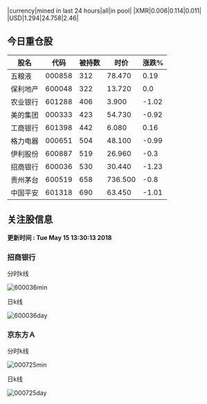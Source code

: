|currency|mined in last 24 hours|all|in pool|
|XMR|0.006|0.114|0.011|
|USD|1.294|24.758|2.46|

## 今日重仓股 

|股名|代码|被持数|时价|涨跌%|
|---|---|---|---|---|
|五粮液|000858|312|78.470|0.19|
|保利地产|600048|322|13.720|0.0|
|农业银行|601288|406|3.900|-1.02|
|美的集团|000333|423|54.730|-0.92|
|工商银行|601398|442|6.080|0.16|
|格力电器|000651|504|48.100|-0.99|
|伊利股份|600887|519|26.960|-0.3|
|招商银行|600036|530|30.440|-1.23|
|贵州茅台|600519|658|736.500|-0.8|
|中国平安|601318|690|63.450|-1.01|

## 关注股信息
**更新时间 : Tue May 15 13:30:13 2018**
### 招商银行 
分时k线

![600036min](http://image.sinajs.cn/newchart/min/n/sh600036.gif)

日k线

![600036day](http://image.sinajs.cn/newchart/daily/n/sh600036.gif)

### 京东方Ａ 
分时k线

![000725min](http://image.sinajs.cn/newchart/min/n/sz000725.gif)

日k线

![000725day](http://image.sinajs.cn/newchart/daily/n/sz000725.gif)
